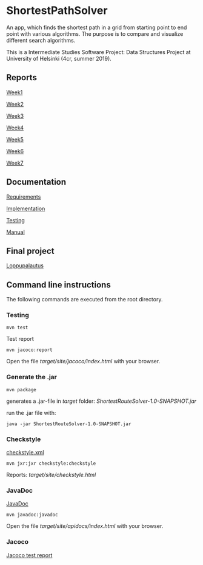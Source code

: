 # ShortestPathSolver

An app, which finds the shortest path in a grid from starting point to end point with various algorithms. 
The purpose is to compare and visualize different search algorithms.

This is a Intermediate Studies Software Project: Data Structures Project at University of Helsinki (4cr, summer 2019).


## Reports

[Week1](https://github.com/hartzka/ShortestPathSolver/blob/master/dokumentaatio/viikkoraportti1.md)

[Week2](https://github.com/hartzka/ShortestPathSolver/blob/master/dokumentaatio/viikkoraportti2.md)

[Week3](https://github.com/hartzka/ShortestPathSolver/blob/master/dokumentaatio/viikkoraportti3.md)

[Week4](https://github.com/hartzka/ShortestPathSolver/blob/master/dokumentaatio/viikkoraportti4.md)

[Week5](https://github.com/hartzka/ShortestPathSolver/blob/master/dokumentaatio/viikkoraportti5.md)

[Week6](https://github.com/hartzka/ShortestPathSolver/blob/master/dokumentaatio/viikkoraportti6.md)

[Week7](https://github.com/hartzka/ShortestPathSolver/blob/master/dokumentaatio/viikkoraportti7.md)


## Documentation

[Requirements](https://github.com/hartzka/ShortestPathSolver/blob/master/dokumentaatio/vaatimusmaarittely.md)

[Implementation](https://github.com/hartzka/ShortestPathSolver/blob/master/dokumentaatio/toteutusdokumentti.md)

[Testing](https://github.com/hartzka/ShortestPathSolver/blob/master/dokumentaatio/testausdokumentti.md)

[Manual](https://github.com/hartzka/ShortestPathSolver/blob/master/dokumentaatio/kayttoohje.md)


## Final project

[Loppupalautus](https://github.com/hartzka/ShortestPathSolver/releases/tag/1.3)


## Command line instructions

The following commands are executed from the root directory.

### Testing

```
mvn test
```

Test report

```
mvn jacoco:report
```

Open the file _target/site/jacoco/index.html_ with your browser.

### Generate the .jar

```
mvn package
```

generates a .jar-file in _target_ folder: _ShortestRouteSolver-1.0-SNAPSHOT.jar_

run the .jar file with:

```
java -jar ShortestRouteSolver-1.0-SNAPSHOT.jar
``` 

### Checkstyle

[checkstyle.xml](https://github.com/hartzka/ShortestPathSolver/blob/master/ShortestPathSolver/checkstyle.xml)

```
mvn jxr:jxr checkstyle:checkstyle
```

Reports: _target/site/checkstyle.html_

### JavaDoc

[JavaDoc](https://github.com/hartzka/ShortestPathSolver/blob/master/ShortestPathSolver/apidocs/index.html)

```
mvn javadoc:javadoc
```

Open the file _target/site/apidocs/index.html_ with your browser.

### Jacoco

[Jacoco test report](http://htmlpreview.github.com/?https://github.com/hartzka/ShortestPathSolver/blob/master/ShortestPathSolver/target/site/jacoco/index.html)
